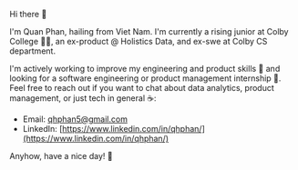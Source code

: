 Hi there 👋 

I'm Quan Phan, hailing from Viet Nam. I'm currently a rising junior at Colby College :man_student:, an ex-product @ Holistics Data, and ex-swe at Colby CS department.

I'm actively working to improve my engineering and product skills 🌱 and looking for a software engineering or product management internship 👀. Feel free to reach out if you want to chat about data analytics, product management, or just tech in general ☕:

- Email: [qhphan5@gmail.com](mailto:qhphan5@gmail.com)
- LinkedIn: [https://www.linkedin.com/in/qhphan/](https://www.linkedin.com/in/qhphan/)

Anyhow, have a nice day! 🤟
